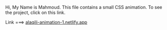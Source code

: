 Hi, My Name is Mahmoud. This file contains a small CSS animation. To see the project, click on this link.

Link ===> [alaqili-animation-1.netlify.app](alaqili-animation-1.netlify.app)
